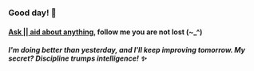 
###   Good day! 👋
####    <a href ="mailto:amicableycot@gmail.com"> Ask || aid about anything</a>, follow me you are not lost (~_^)
#####     I'm doing better than yesterday, and I'll keep improving tomorrow. My secret? Discipline trumps intelligence! ✨

<!--
- **lewiskirori/lewiskirori** is a ✨ _special_ ✨ repository!
- 🔭 I’m currently working on ...
- 👯 I’m looking to collaborate on ...
- 🤔 I’m looking for help with ...
- 💬 Ask me about ...
- 📫 How to reach me: ...
- 😄 Pronouns: ...
- ⚡ Fun fact: ...
- Avant-garde || forward-looking || progressive || revolutionary || ...
- Allied: in combination || working together with && Skilled craftsmanship allied to advanced technology.
- SOftware ARchitect ASpirant.
- The Future and the Present.
-->                                                     
